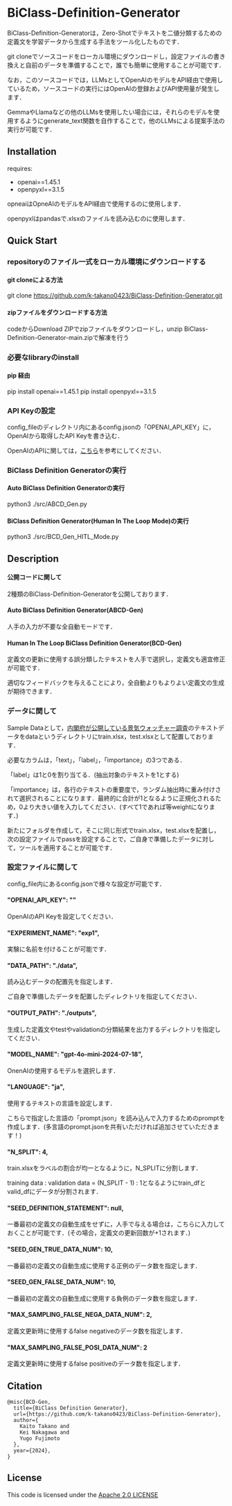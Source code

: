# BiClass-Definition-Generator
BiClass-Definition-Generatorは，Zero-Shotでテキストを二値分類するための定義文を学習データから生成する手法をツール化したものです．

git cloneでソースコードをローカル環境にダウンロードし，設定ファイルの書き換えと自前のデータを準備することで，誰でも簡単に使用することが可能です．

なお，このソースコードでは，LLMsとしてOpenAIのモデルをAPI経由で使用しているため，ソースコードの実行にはOpenAIの登録およびAPI使用量が発生します．

GemmaやLlamaなどの他のLLMsを使用したい場合には，それらのモデルを使用するようにgenerate_text関数を自作することで，他のLLMsによる提案手法の実行が可能です．

## Installation
requires:
- openai==1.45.1
- openpyxl==3.1.5

opneaiはOpneAIのモデルをAPI経由で使用するのに使用します．

openpyxlはpandasで.xlsxのファイルを読み込むのに使用します．

## Quick Start
### repositoryのファイル一式をローカル環境にダウンロードする

#### git cloneによる方法
git clone https://github.com/k-takano0423/BiClass-Definition-Generator.git

#### zipファイルをダウンロードする方法
codeからDownload ZIPでzipファイルをダウンロードし，unzip BiClass-Definition-Generator-main.zipで解凍を行う

### 必要なlibraryのinstall
#### pip 経由
pip install openai==1.45.1
pip install openpyxl==3.1.5

### API Keyの設定
config_fileのディレクトリ内にあるconfig.jsonの「OPENAI_API_KEY」に，OpenAIから取得したAPI Keyを書き込む．

OpenAIのAPIに関しては，[こちら](https://platform.openai.com/docs/api-reference/introduction)を参考にしてください．

### BiClass Definition Generatorの実行
#### Auto BiClass Definition Generatorの実行
python3 ./src/ABCD_Gen.py
#### BiClass Definition Generator(Human In The Loop Mode)の実行
python3 ./src/BCD_Gen_HITL_Mode.py

## Description
#### 公開コードに関して
2種類のBiClass-Definition-Generatorを公開しております．

#### Auto BiClass Definition Generator(ABCD-Gen)
人手の入力が不要な全自動モードです．

#### Human In The Loop BiClass Definition Generator(BCD-Gen)
定義文の更新に使用する誤分類したテキストを人手で選択し，定義文も適宜修正が可能です．

適切なフィードバックを与えることにより，全自動よりもよりよい定義文の生成が期待できます．

### データに関して
Sample Dataとして，[内閣府が公開している景気ウォッチャー調査](https://www5.cao.go.jp/keizai3/watcher/watcher_menu.html)のテキストデータをdataというディレクトリにtrain.xlsx，test.xlsxとして配置しております．

必要なカラムは，「text」，「label」，「importance」の3つである．

「label」は1と0を割り当てる．(抽出対象のテキストを1とする)

「importance」は，各行のテキストの重要度で，ランダム抽出時に重み付けされて選択されることになります．最終的に合計が1となるように正規化されるため，0より大きい値を入力してください．(すべて1であれば等weightになります．)

新たにフォルダを作成して，そこに同じ形式でtrain.xlsx，test.xlsxを配置し，次の設定ファイルでpassを設定することで，ご自身で準備したデータに対して，ツールを適用することが可能です．

### 設定ファイルに関して

config_file内にあるconfig.jsonで様々な設定が可能です．

#### "OPENAI_API_KEY": ""
OpenAIのAPI Keyを設定してください．

#### "EXPERIMENT_NAME": "exp1",
実験に名前を付けることが可能です．

#### "DATA_PATH": "./data",
読み込むデータの配置先を指定します．

ご自身で準備したデータを配置したディレクトリを指定してください．

#### "OUTPUT_PATH": "./outputs",
生成した定義文やtestやvalidationの分類結果を出力するディレクトリを指定してください．

#### "MODEL_NAME": "gpt-4o-mini-2024-07-18",
OnenAIの使用するモデルを選択します．

#### "LANGUAGE": "ja",
使用するテキストの言語を設定します．

こちらで指定した言語の「prompt.json」を読み込んで入力するためのpromptを作成します．(多言語のprompt.jsonを共有いただければ追加させていただきます！)

#### "N_SPLIT": 4,
train.xlsxをラベルの割合が均一となるように，N_SPLITに分割します．

training data : validation data = (N_SPLIT - 1) : 1となるようにtrain_dfとvalid_dfにデータが分割されます．

#### "SEED_DEFINITION_STATEMENT": null,
一番最初の定義文の自動生成をせずに，人手で与える場合は，こちらに入力しておくことが可能です．(その場合，定義文の更新回数が+1されます．)

#### "SEED_GEN_TRUE_DATA_NUM": 10,
一番最初の定義文の自動生成に使用する正例のデータ数を指定します．

#### "SEED_GEN_FALSE_DATA_NUM": 10,
一番最初の定義文の自動生成に使用する負例のデータ数を指定します．

#### "MAX_SAMPLING_FALSE_NEGA_DATA_NUM": 2,
定義文更新時に使用するfalse negativeのデータ数を指定します．

#### "MAX_SAMPLING_FALSE_POSI_DATA_NUM": 2
定義文更新時に使用するfalse positiveのデータ数を指定します．


## Citation

```
@misc{BCD-Gen,
  title={BiClass Definition Generator},
  url={https://github.com/k-takano0423/BiClass-Definition-Generator},
  author={
    Kaito Takano and
    Kei Nakagawa and
    Yugo Fujimoto
  },
  year={2024},
}
```

## License

This code is licensed under the [Apache 2.0 LICENSE](LICENSE-2.0.txt)

